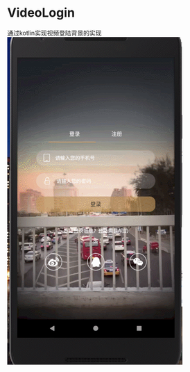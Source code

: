 # VideoLogin
通过kotlin实现视频登陆背景的实现
![image](https://github.com/Andreamjianfeng/VideoLogin/blob/master/imgage/video.gif)
